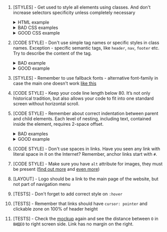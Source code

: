 1. [STYLES] - Get used to style all elements using classes. And don't increase
selectors specificity unless completely necessary
       <details>
         <summary>HTML example</summary>
           ![css-classes-html-example-2](https://mate-academy.github.io/fe-program/css/checklists/css-classes/example-html-2.png)
       </details>
       <details>
         <summary>BAD CSS examples</summary>
           ![css-classes-bad-example-4](https://mate-academy.github.io/fe-program/css/checklists/css-classes/example-bad-4.png)
           ![css-classes-bad-example-5](https://mate-academy.github.io/fe-program/css/checklists/css-classes/example-bad-5.png)
       </details>
       <details>
         <summary>GOOD CSS example</summary>
           ![css-classes-good-example-2](https://mate-academy.github.io/fe-program/css/checklists/css-classes/example-good-2.png)
       </details>


2. [CODE STYLE] - Don't use simple tag names or specific styles in class names.
Exception - specific semantic tags, like `header`, `nav`, `footer` etc. Try to
describe the content of the tag.
       <details>
         <summary>BAD example</summary>
           ![html-class-names-bad-example-1](https://mate-academy.github.io/fe-program/css/checklists/html-class-names/example-bad-1.png)
       </details>
       <details>
         <summary>GOOD example</summary>
           ![html-class-names-good-example-1](https://mate-academy.github.io/fe-program/css/checklists/html-class-names/example-good-1.png)
       </details>


3. [STYLES] - Remember to use fallback fonts - alternative font-family in case the main one doesn't work [like this](https://www.w3schools.com/cssref/pr_font_font-family.asp)


4. [CODE STYLE] - Keep your code line length below 80. It’s not only historical
tradition, but also allows your code to fit into one standard screen without
horizontal scroll.


5. [CODE STYLE] - Remember about correct indentation between parent and child
elements. Each level of nesting, including text, contained inside the element,
requires 2-space offset.
       <details>
         <summary>BAD examples</summary>
           ![html-indentations-bad-example-1](https://mate-academy.github.io/fe-program/css/checklists/html-indentations/example-bad-1.png)
       </details>
       <details>
         <summary>GOOD example</summary>
           ![html-indentations-good-example-1](https://mate-academy.github.io/fe-program/css/checklists/html-indentations/example-good-1.png)
       </details>


6. [CODE STYLE] - Don't use spaces in links. Have you seen any link with literal
space in it on the Internet? Remember, anchor links start with `#`.


7. [CODE STYLE] - Make sure you have `alt` attribute for images, they must be
present
([find out more](https://osric.com/chris/accidental-developer/2012/01/when-should-alt-text-be-blank/)
and
[even more](https://9clouds.com/blog/the-importance-of-alt-attributes-aka-alt-text/))


8. [LAYOUT] - Logo should be a link to the main page of the website, but not
part of navigation menu


9. [TESTS] - Don't forget to add correct style on `:hover`


10. [TESTS] - Remember that links should have `cursor: pointer` and clickable
zone on 100% of header height


11. [TESTS] - Check the [mockup](https://www.figma.com/file/KAV1NnDp7hgQtPnaD6XdOcnG/Moyo-Header?node-id=0%3A1)
again and see the distance between `О` in `ВИДЕО` to right screen side. Link has
no margin on the right.
